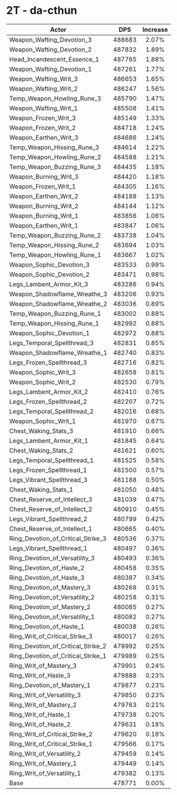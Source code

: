 # 2T - da-cthun
| Actor | DPS | Increase |
|---|:---:|:---:|
|Weapon_Wafting_Devotion_3|488683|2.07%|
|Weapon_Wafting_Devotion_2|487832|1.89%|
|Head_Incandescent_Essence_1|487765|1.88%|
|Weapon_Wafting_Devotion_1|487261|1.77%|
|Weapon_Wafting_Writ_3|486653|1.65%|
|Weapon_Wafting_Writ_2|486247|1.56%|
|Temp_Weapon_Howling_Rune_3|485790|1.47%|
|Weapon_Wafting_Writ_1|485508|1.41%|
|Weapon_Frozen_Writ_3|485149|1.33%|
|Weapon_Frozen_Writ_2|484718|1.24%|
|Weapon_Earthen_Writ_3|484686|1.24%|
|Temp_Weapon_Hissing_Rune_3|484614|1.22%|
|Temp_Weapon_Howling_Rune_2|484588|1.21%|
|Temp_Weapon_Buzzing_Rune_3|484435|1.18%|
|Weapon_Burning_Writ_3|484420|1.18%|
|Weapon_Frozen_Writ_1|484305|1.16%|
|Weapon_Earthen_Writ_2|484188|1.13%|
|Weapon_Burning_Writ_2|484144|1.12%|
|Weapon_Burning_Writ_1|483856|1.06%|
|Weapon_Earthen_Writ_1|483847|1.06%|
|Temp_Weapon_Buzzing_Rune_2|483738|1.04%|
|Temp_Weapon_Hissing_Rune_2|483694|1.03%|
|Temp_Weapon_Howling_Rune_1|483667|1.02%|
|Weapon_Sophic_Devotion_3|483533|0.99%|
|Weapon_Sophic_Devotion_2|483471|0.98%|
|Legs_Lambent_Armor_Kit_3|483286|0.94%|
|Weapon_Shadowflame_Wreathe_3|483206|0.93%|
|Weapon_Shadowflame_Wreathe_2|483036|0.89%|
|Temp_Weapon_Buzzing_Rune_1|483002|0.88%|
|Temp_Weapon_Hissing_Rune_1|482992|0.88%|
|Weapon_Sophic_Devotion_1|482972|0.88%|
|Legs_Temporal_Spellthread_3|482831|0.85%|
|Weapon_Shadowflame_Wreathe_1|482740|0.83%|
|Legs_Frozen_Spellthread_3|482716|0.82%|
|Weapon_Sophic_Writ_3|482658|0.81%|
|Weapon_Sophic_Writ_2|482530|0.79%|
|Legs_Lambent_Armor_Kit_2|482410|0.76%|
|Legs_Frozen_Spellthread_2|482207|0.72%|
|Legs_Temporal_Spellthread_2|482016|0.68%|
|Weapon_Sophic_Writ_1|481970|0.67%|
|Chest_Waking_Stats_3|481910|0.66%|
|Legs_Lambent_Armor_Kit_1|481845|0.64%|
|Chest_Waking_Stats_2|481621|0.60%|
|Legs_Temporal_Spellthread_1|481525|0.58%|
|Legs_Frozen_Spellthread_1|481500|0.57%|
|Legs_Vibrant_Spellthread_3|481188|0.50%|
|Chest_Waking_Stats_1|481050|0.48%|
|Chest_Reserve_of_Intellect_3|481039|0.47%|
|Chest_Reserve_of_Intellect_2|480910|0.45%|
|Legs_Vibrant_Spellthread_2|480799|0.42%|
|Chest_Reserve_of_Intellect_1|480665|0.40%|
|Ring_Devotion_of_Critical_Strike_3|480536|0.37%|
|Legs_Vibrant_Spellthread_1|480497|0.36%|
|Ring_Devotion_of_Versatility_3|480493|0.36%|
|Ring_Devotion_of_Haste_2|480458|0.35%|
|Ring_Devotion_of_Haste_3|480387|0.34%|
|Ring_Devotion_of_Mastery_3|480268|0.31%|
|Ring_Devotion_of_Versatility_2|480258|0.31%|
|Ring_Devotion_of_Mastery_2|480085|0.27%|
|Ring_Devotion_of_Versatility_1|480082|0.27%|
|Ring_Devotion_of_Haste_1|480038|0.26%|
|Ring_Writ_of_Critical_Strike_3|480017|0.26%|
|Ring_Devotion_of_Critical_Strike_2|479992|0.25%|
|Ring_Devotion_of_Critical_Strike_1|479989|0.25%|
|Ring_Writ_of_Mastery_3|479901|0.24%|
|Ring_Writ_of_Haste_3|479888|0.23%|
|Ring_Devotion_of_Mastery_1|479877|0.23%|
|Ring_Writ_of_Versatility_3|479850|0.23%|
|Ring_Writ_of_Mastery_2|479763|0.21%|
|Ring_Writ_of_Haste_1|479738|0.20%|
|Ring_Writ_of_Haste_2|479631|0.18%|
|Ring_Writ_of_Critical_Strike_2|479620|0.18%|
|Ring_Writ_of_Critical_Strike_1|479566|0.17%|
|Ring_Writ_of_Versatility_2|479459|0.14%|
|Ring_Writ_of_Mastery_1|479449|0.14%|
|Ring_Writ_of_Versatility_1|479382|0.13%|
|Base|478771|0.00%|
